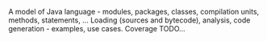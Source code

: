 A model of Java language - modules, packages, classes, compilation units, methods, statements, ...
Loading (sources and bytecode), analysis, code generation - examples, use cases. Coverage
TODO...